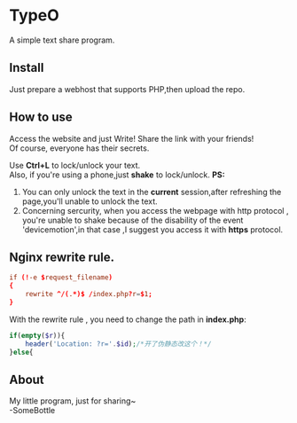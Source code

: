 # TypeO
A simple text share program.

## Install  
Just prepare a webhost that supports PHP,then upload the repo.  

## How to use  
Access the website and just Write! Share the link with your friends!  
Of course, everyone has their secrets.  

Use **Ctrl+L** to lock/unlock your text.  
Also, if you're using a phone,just **shake** to lock/unlock.
**PS:** 
1. You can only unlock the text in the **current** session,after refreshing the page,you'll unable to unlock the text.  
2. Concerning sercurity, when you access the webpage with http protocol , you're unable to shake because of the disability of the event 'devicemotion',in that case ,I suggest you access it with **https** protocol.  

## Nginx rewrite rule.
```conf
if (!-e $request_filename)  
{  
    rewrite ^/(.*)$ /index.php?r=$1;  
}  

```  
With the rewrite rule , you need to change the path in **index.php**:  
```php
if(empty($r)){  
	header('Location: ?r='.$id);/*开了伪静态改这个！*/  
}else{  
```

## About  
My little program, just for sharing~  
-SomeBottle
